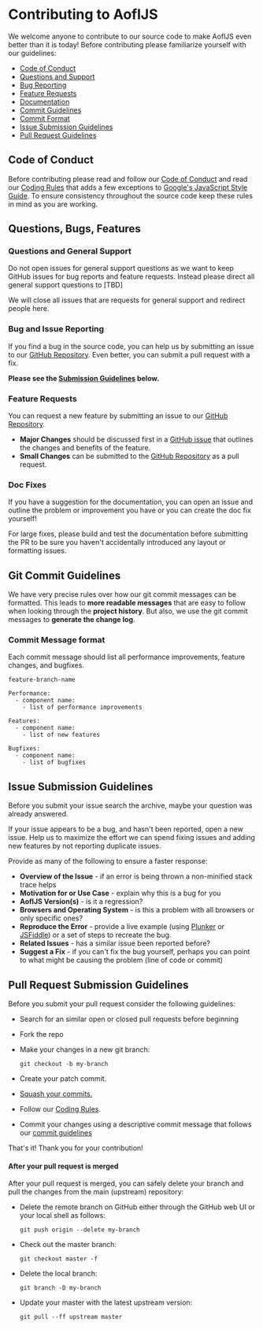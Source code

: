# Contributing to AoflJS

We welcome anyone to contribute to our source code to make AoflJS even better than it is
today! Before contributing please familiarize yourself with our guidelines:

- [Code of Conduct](#coc)
- [Questions and Support](#question)
- [Bug Reporting](#issue)
- [Feature Requests](#feature)
- [Documentation](#docs)
- [Commit Guidelines](#commit-guidelines)
- [Commit Format](#commit-format)
- [Issue Submission Guidelines](#submit)
- [Pull Request Guidelines](#submit-pr)

## <a name="coc"></a> Code of Conduct

Before contributing please read and follow our [Code of Conduct][coc] and read our [Coding Rules][coding-rules]
that adds a few exceptions to [Google's JavaScript Style Guide][google-coding-rules]. To ensure consistency throughout the source code keep these rules in mind as you are working.

## <a name="requests"></a> Questions, Bugs, Features

### <a name="question"></a> Questions and General Support

Do not open issues for general support questions as we want to keep GitHub issues for bug reports
and feature requests. Instead please direct all general support questions to [TBD]

We will close all issues that are requests for general support and redirect people here.

### <a name="issue"></a> Bug and Issue Reporting

If you find a bug in the source code, you can help us by submitting an issue to our
[GitHub Repository][github]. Even better, you can submit a pull request with a fix.

**Please see the [Submission Guidelines](#submit) below.**

### <a name="feature"></a> Feature Requests

You can request a new feature by submitting an issue to our [GitHub Repository][github-issues].

- **Major Changes** should be discussed first in a [GitHub issue][github-issues] that outlines the changes and benefits of the feature.
- **Small Changes** can be submitted to the [GitHub Repository][github] as a pull request.

### <a name="docs"></a> Doc Fixes

If you have a suggestion for the documentation, you can open an issue and outline the problem
or improvement you have or you can create the doc fix yourself!

For large fixes, please build and test the documentation before submitting the PR to be sure you
haven't accidentally introduced any layout or formatting issues.

## <a name="commit-guidelines"></a> Git Commit Guidelines

We have very precise rules over how our git commit messages can be formatted.
This leads to **more readable messages** that are easy to follow when looking
through the **project history**. But also, we use the git commit messages to
**generate the change log**.

### <a name="commit-format"></a> Commit Message format

Each commit message should list all performance improvements, feature changes,
and bugfixes.

```
feature-branch-name

Performance:
  - component name:
    - list of performance improvements

Features:
  - component name:
    - list of new features

Bugfixes:
  - component name:
    - list of bugfixes
```

## <a name="submit"></a> Issue Submission Guidelines

Before you submit your issue search the archive, maybe your question was already answered.

If your issue appears to be a bug, and hasn't been reported, open a new issue. Help us to maximize
the effort we can spend fixing issues and adding new features by not reporting duplicate issues.

Provide as many of the following to ensure a faster response:

- **Overview of the Issue** - if an error is being thrown a non-minified stack trace helps
- **Motivation for or Use Case** - explain why this is a bug for you
- **AoflJS Version(s)** - is it a regression?
- **Browsers and Operating System** - is this a problem with all browsers or only specific ones?
- **Reproduce the Error** - provide a live example (using [Plunker][plunker] or
  [JSFiddle][jsfiddle]) or a set of steps to recreate the bug.
- **Related Issues** - has a similar issue been reported before?
- **Suggest a Fix** - if you can't fix the bug yourself, perhaps you can point to what might be
  causing the problem (line of code or commit)

## <a name="submit-pr"></a> Pull Request Submission Guidelines

Before you submit your pull request consider the following guidelines:

- Search for an similar open or closed pull requests before beginning
- Fork the repo
- Make your changes in a new git branch:

  ```shell
  git checkout -b my-branch
  ```

- Create your patch commit.
- [Squash your commits.](https://davidwalsh.name/squash-commits-git)
- Follow our [Coding Rules][coding-rules].
- Commit your changes using a descriptive commit message that follows our [commit guidelines](#commit-guidelines)

That's it! Thank you for your contribution!

#### After your pull request is merged

After your pull request is merged, you can safely delete your branch and pull the changes
from the main (upstream) repository:

- Delete the remote branch on GitHub either through the GitHub web UI or your local shell as follows:

  ```shell
  git push origin --delete my-branch
  ```

- Check out the master branch:

  ```shell
  git checkout master -f
  ```

- Delete the local branch:

  ```shell
  git branch -D my-branch
  ```

- Update your master with the latest upstream version:

  ```shell
  git pull --ff upstream master
  ```

[coc]: https://google.com
[coding-rules]: http://cms.aofl.com/admintool_style_guide/cms/0.1/#/coding-style-guide_com_en/
[github-issues]: https://google.com
[github-new-issue]: https://google.com
[github]: https://google.com
[google-coding-rules]: https://google.github.io/styleguide/javascriptguide.xml
[jsfiddle]: http://jsfiddle.net/
[plunker]: http://plnkr.co/edit
